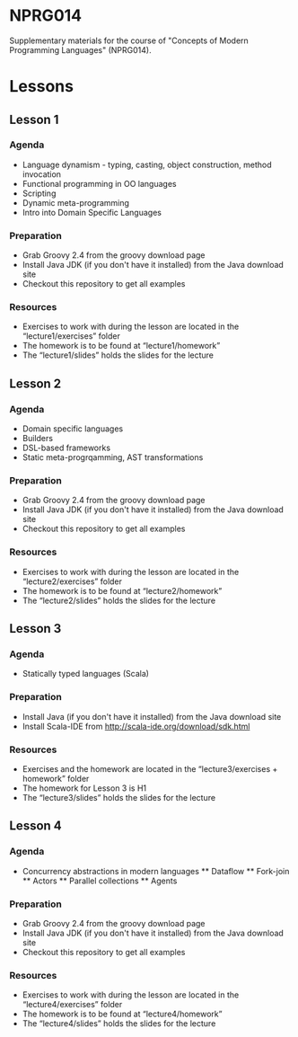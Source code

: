 # NPRG014
Supplementary materials for the course of "Concepts of Modern Programming Languages" (NPRG014).

# Lessons

## Lesson 1
### Agenda
* Language dynamism - typing, casting, object construction, method invocation
* Functional programming in OO languages
* Scripting
* Dynamic meta-programming
* Intro into Domain Specific Languages

### Preparation
* Grab Groovy 2.4 from the groovy download page
* Install Java JDK (if you don't have it installed) from the Java download site
* Checkout this repository to get all examples

### Resources
* Exercises to work with during the lesson are located in the “lecture1/exercises” folder
* The homework is to be found at “lecture1/homework”
* The “lecture1/slides” holds the slides for the lecture


## Lesson 2
### Agenda

* Domain specific languages
* Builders
* DSL-based frameworks
* Static meta-progrqamming, AST transformations

### Preparation
* Grab Groovy 2.4 from the groovy download page
* Install Java JDK (if you don't have it installed) from the Java download site
* Checkout this repository to get all examples

### Resources
* Exercises to work with during the lesson are located in the “lecture2/exercises” folder
* The homework is to be found at “lecture2/homework”
* The “lecture2/slides” holds the slides for the lecture

## Lesson 3
### Agenda
* Statically typed languages (Scala)

### Preparation
* Install Java (if you don't have it installed) from the Java download site
* Install Scala-IDE from http://scala-ide.org/download/sdk.html

### Resources
* Exercises and the homework are located in the “lecture3/exercises + homework” folder
* The homework for Lesson 3 is H1
* The “lecture3/slides” holds the slides for the lecture

## Lesson 4
### Agenda

* Concurrency abstractions in modern languages
** Dataflow
** Fork-join
** Actors
** Parallel collections
** Agents

### Preparation
* Grab Groovy 2.4 from the groovy download page
* Install Java JDK (if you don't have it installed) from the Java download site
* Checkout this repository to get all examples

### Resources
* Exercises to work with during the lesson are located in the “lecture4/exercises” folder
* The homework is to be found at “lecture4/homework”
* The “lecture4/slides” holds the slides for the lecture

